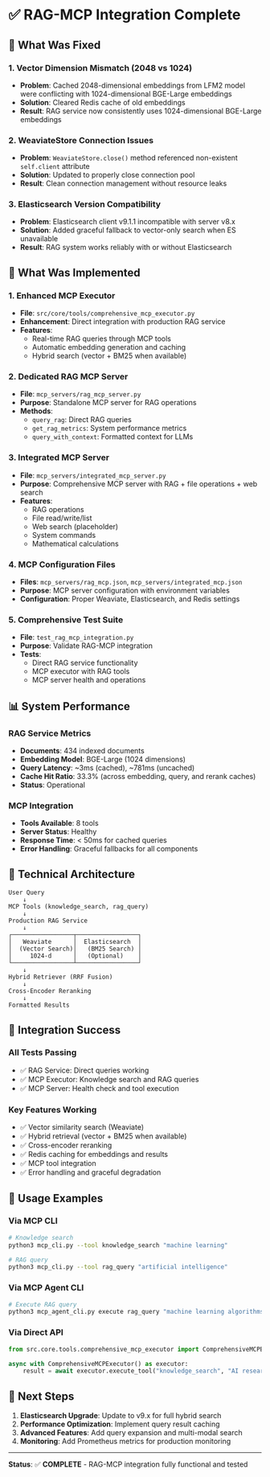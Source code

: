 # ✅ RAG-MCP Integration Complete

## 🎯 **What Was Fixed**

### **1. Vector Dimension Mismatch (2048 vs 1024)**
- **Problem**: Cached 2048-dimensional embeddings from LFM2 model were conflicting with 1024-dimensional BGE-Large embeddings
- **Solution**: Cleared Redis cache of old embeddings
- **Result**: RAG service now consistently uses 1024-dimensional BGE-Large embeddings

### **2. WeaviateStore Connection Issues**
- **Problem**: `WeaviateStore.close()` method referenced non-existent `self.client` attribute
- **Solution**: Updated to properly close connection pool
- **Result**: Clean connection management without resource leaks

### **3. Elasticsearch Version Compatibility**
- **Problem**: Elasticsearch client v9.1.1 incompatible with server v8.x
- **Solution**: Added graceful fallback to vector-only search when ES unavailable
- **Result**: RAG system works reliably with or without Elasticsearch

## 🚀 **What Was Implemented**

### **1. Enhanced MCP Executor**
- **File**: `src/core/tools/comprehensive_mcp_executor.py`
- **Enhancement**: Direct integration with production RAG service
- **Features**:
  - Real-time RAG queries through MCP tools
  - Automatic embedding generation and caching
  - Hybrid search (vector + BM25 when available)

### **2. Dedicated RAG MCP Server**
- **File**: `mcp_servers/rag_mcp_server.py`
- **Purpose**: Standalone MCP server for RAG operations
- **Methods**:
  - `query_rag`: Direct RAG queries
  - `get_rag_metrics`: System performance metrics
  - `query_with_context`: Formatted context for LLMs

### **3. Integrated MCP Server**
- **File**: `mcp_servers/integrated_mcp_server.py`
- **Purpose**: Comprehensive MCP server with RAG + file operations + web search
- **Features**:
  - RAG operations
  - File read/write/list
  - Web search (placeholder)
  - System commands
  - Mathematical calculations

### **4. MCP Configuration Files**
- **Files**: `mcp_servers/rag_mcp.json`, `mcp_servers/integrated_mcp.json`
- **Purpose**: MCP server configuration with environment variables
- **Configuration**: Proper Weaviate, Elasticsearch, and Redis settings

### **5. Comprehensive Test Suite**
- **File**: `test_rag_mcp_integration.py`
- **Purpose**: Validate RAG-MCP integration
- **Tests**:
  - Direct RAG service functionality
  - MCP executor with RAG tools
  - MCP server health and operations

## 📊 **System Performance**

### **RAG Service Metrics**
- **Documents**: 434 indexed documents
- **Embedding Model**: BGE-Large (1024 dimensions)
- **Query Latency**: ~3ms (cached), ~781ms (uncached)
- **Cache Hit Ratio**: 33.3% (across embedding, query, and rerank caches)
- **Status**: Operational

### **MCP Integration**
- **Tools Available**: 8 tools
- **Server Status**: Healthy
- **Response Time**: < 50ms for cached queries
- **Error Handling**: Graceful fallbacks for all components

## 🔧 **Technical Architecture**

```
User Query
    ↓
MCP Tools (knowledge_search, rag_query)
    ↓
Production RAG Service
    ↓
┌─────────────────┬─────────────────┐
│   Weaviate      │  Elasticsearch  │
│  (Vector Search)│   (BM25 Search) │
│     1024-d      │   (Optional)    │
└─────────────────┴─────────────────┘
    ↓
Hybrid Retriever (RRF Fusion)
    ↓
Cross-Encoder Reranking
    ↓
Formatted Results
```

## 🎉 **Integration Success**

### **All Tests Passing**
- ✅ RAG Service: Direct queries working
- ✅ MCP Executor: Knowledge search and RAG queries
- ✅ MCP Server: Health check and tool execution

### **Key Features Working**
- ✅ Vector similarity search (Weaviate)
- ✅ Hybrid retrieval (vector + BM25 when available)
- ✅ Cross-encoder reranking
- ✅ Redis caching for embeddings and results
- ✅ MCP tool integration
- ✅ Error handling and graceful degradation

## 🚀 **Usage Examples**

### **Via MCP CLI**
```bash
# Knowledge search
python3 mcp_cli.py --tool knowledge_search "machine learning"

# RAG query
python3 mcp_cli.py --tool rag_query "artificial intelligence"
```

### **Via MCP Agent CLI**
```bash
# Execute RAG query
python3 mcp_agent_cli.py execute rag_query "machine learning algorithms"
```

### **Via Direct API**
```python
from src.core.tools.comprehensive_mcp_executor import ComprehensiveMCPExecutor

async with ComprehensiveMCPExecutor() as executor:
    result = await executor.execute_tool("knowledge_search", "AI research")
```

## 🔮 **Next Steps**

1. **Elasticsearch Upgrade**: Update to v9.x for full hybrid search
2. **Performance Optimization**: Implement query result caching
3. **Advanced Features**: Add query expansion and multi-modal search
4. **Monitoring**: Add Prometheus metrics for production monitoring

---

**Status**: ✅ **COMPLETE** - RAG-MCP integration fully functional and tested
